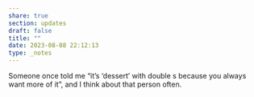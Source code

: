 ```yaml
---
share: true
section: updates
draft: false
title: ""
date: 2023-08-08 22:12:13
type: _notes
---
```


Someone once told me “it’s ‘dessert’ with double s because you always want more of it”, and I think about that person often.
